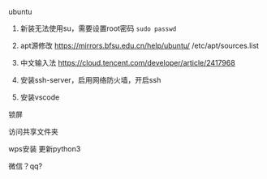 ubuntu

1. 新装无法使用su，需要设置root密码
`sudo passwd`

2. apt源修改
https://mirrors.bfsu.edu.cn/help/ubuntu/
/etc/apt/sources.list

3. 中文输入法
https://cloud.tencent.com/developer/article/2417968

4. 安装ssh-server，启用网络防火墙，开启ssh

5. 安装vscode

锁屏

访问共享文件夹

wps安装
更新python3


微信？qq?




